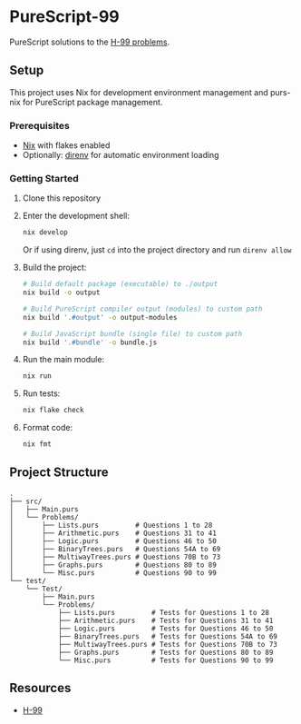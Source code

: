 # PureScript-99

PureScript solutions to the [H-99 problems](https://wiki.haskell.org/H-99:_Ninety-Nine_Haskell_Problems).

## Setup

This project uses Nix for development environment management and purs-nix for PureScript package management.

### Prerequisites

- [Nix](https://github.com/NixOS/nix) with flakes enabled
- Optionally: [direnv](https://github.com/direnv/direnv) for automatic environment loading

### Getting Started

1. Clone this repository
2. Enter the development shell:
   ```bash
   nix develop
   ```
   Or if using direnv, just `cd` into the project directory and run `direnv allow`

3. Build the project:
   ```bash
   # Build default package (executable) to ./output
   nix build -o output

   # Build PureScript compiler output (modules) to custom path
   nix build '.#output' -o output-modules

   # Build JavaScript bundle (single file) to custom path
   nix build '.#bundle' -o bundle.js
   ```

4. Run the main module:
   ```bash
   nix run
   ```

5. Run tests:
   ```bash
   nix flake check
   ```

6. Format code:
   ```bash
   nix fmt
   ```

## Project Structure

```
.
├── src/
│   ├── Main.purs
│   └── Problems/
│       ├── Lists.purs         # Questions 1 to 28
│       ├── Arithmetic.purs    # Questions 31 to 41
│       ├── Logic.purs         # Questions 46 to 50
│       ├── BinaryTrees.purs   # Questions 54A to 69
│       ├── MultiwayTrees.purs # Questions 70B to 73
│       ├── Graphs.purs        # Questions 80 to 89
│       └── Misc.purs          # Questions 90 to 99
└── test/
    └── Test/
        ├── Main.purs
        └── Problems/
            ├── Lists.purs         # Tests for Questions 1 to 28
            ├── Arithmetic.purs    # Tests for Questions 31 to 41
            ├── Logic.purs         # Tests for Questions 46 to 50
            ├── BinaryTrees.purs   # Tests for Questions 54A to 69
            ├── MultiwayTrees.purs # Tests for Questions 70B to 73
            ├── Graphs.purs        # Tests for Questions 80 to 89
            └── Misc.purs          # Tests for Questions 90 to 99
```

## Resources
- [H-99](https://wiki.haskell.org/H-99:_Ninety-Nine_Haskell_Problems)
